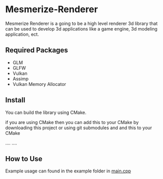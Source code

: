 # Mesmerize-Renderer

Mesmerize Renderer is a going to be a high level renderer 3d library that can be used to develop 3d applications like a game engine, 3d modeling application, ect.

## Required Packages
- GLM
- GLFW
- Vulkan
- Assimp
- Vulkan Memory Allocator

## Install
You can build the library using CMake.

if you are using CMake then you can add this to your CMake by downloading this project or using git submodules and and this to your CMake

....
....


## How to Use
Example usage can found in the example folder in [main.cpp](https://github.com/brevin33/Mesmerize-Renderer/blob/main/example/main.cpp)
